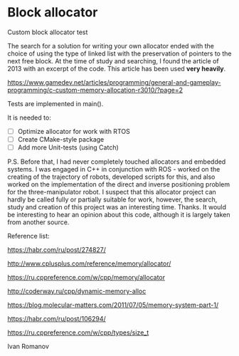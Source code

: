 # Block allocator
Custom block allocator test

The search for a solution for writing your own allocator ended with the choice of using the type of linked list with the preservation of pointers to the next free block. At the time of study and searching, I found the article of 2013 with an excerpt of the code. This article has been used **very heavily**.

https://www.gamedev.net/articles/programming/general-and-gameplay-programming/c-custom-memory-allocation-r3010/?page=2

Tests are implemented in main().

It is needed to:
- [ ] Optimize allocator for work with RTOS
- [ ] Create CMake-style package
- [ ] Add more Unit-tests (using Catch)

P.S. Before that, I had never completely touched allocators and embedded systems. I was engaged in C++ in conjunction with ROS - worked on the creating of the trajectory of robots, developed scripts for this, and also worked on the implementation of the direct and inverse positioning problem for the three-manipulator robot. I suspect that this allocator project can hardly be called fully or partially suitable for work, however, the search, study and creation of this project was an interesting time. Thanks. It would be interesting to hear an opinion about this code, although it is largely taken from another source.

Reference list:

https://habr.com/ru/post/274827/

http://www.cplusplus.com/reference/memory/allocator/

https://ru.cppreference.com/w/cpp/memory/allocator 

http://coderway.ru/cpp/dynamic-memory-alloc

https://blog.molecular-matters.com/2011/07/05/memory-system-part-1/

https://habr.com/ru/post/106294/

https://ru.cppreference.com/w/cpp/types/size_t

Ivan Romanov
